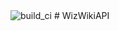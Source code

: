 <img src="https://github.com/R-unic/RoGems/actions/workflows/server.yml/badge.svg" alt="build_ci"/>
# WizWikiAPI
